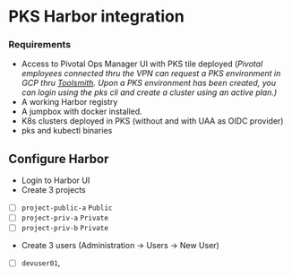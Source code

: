 
# PKS Harbor integration

### Requirements 
- Access to Pivotal Ops Manager UI with PKS tile deployed (*Pivotal employees connected thru the VPN can request a PKS environment in GCP thru [Toolsmith](https://environments.toolsmiths.cf-app.com/home). Upon a PKS environment has been created, you can login using the pks cli and create a cluster using an active plan.)*
- A working Harbor registry 
- A jumpbox with docker installed. 
- K8s clusters deployed in PKS (without and with UAA as OIDC provider)
- pks and kubectl binaries

## Configure Harbor
- Login to Harbor UI
- Create 3 projects 
 - [ ] `project-public-a` `Public`
 - [ ] `project-priv-a` `Private`
 - [ ] `project-priv-b` `Private`
- Create 3 users (Administration -> Users -> New User)
 - [ ] `devuser01`, 

<!--stackedit_data:
eyJoaXN0b3J5IjpbMTk5MzYwMTUzNiwtNzQxMzgzMjMzXX0=
-->